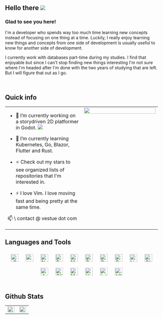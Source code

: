 ## Hello there  <img src="https://vestue.com/images/benny_happy.png"/>
  

  
  



### Glad to see you here!  
I'm a developer who spends way too much time learning new concepts instead of focusing on one thing at a time. 
Luckily, I really enjoy learning new things and concepts from one side of development is usually useful to know for another side of development.

I currently work with databases part-time during my studies. I find that enjoyable but since I can't stop finding new things interesting I'm not sure where I'm headed after I'm done with the two years of studying that are left. But I will figure that out as I go.  
  

<br/>  


## Quick info  
<table><tr><td valign="top" width="50%">

- :telescope: I’m currently working on a storydriven 2D platformer in Godot.  <img src="https://vestue.com/images/rat.png"/> 
  
- 🌱 I’m currently learning Kubernetes, Go, Blazor, Flutter and Rust.  
  
* :star: Check out my stars to see organized lists of repositories that I'm interested in.

* ⚡ I love Vim. I love moving fast and being pretty at the same time.  
 
📫 \ contact @ vestue dot com

</td><td valign="top" width="50%">

<div align="center">
<img src="https://i0.wp.com/ao.ms/wp-content/uploads/2020/01/beavisvim.gif?fit=492%2C376&ssl=1" align="center" style="width: 100%" />
</div>  


</td></tr></table>  



## Languages and Tools  
<div align="center">  
<img style="margin: 10px" src="https://profilinator.rishav.dev/skills-assets/c-original.svg" alt="C" height="25" />  
<img style="margin: 10px" src="https://symbols.getvecta.com/stencil_100/35_vim.93e7884741.svg" height="25" />
<img style="margin: 10px" src="https://symbols.getvecta.com/stencil_89/33_neovim-icon.1f7a40124e.svg" alt="Neovim" height="25" />
<img style="margin: 10px" src="https://profilinator.rishav.dev/skills-assets/docker-original-wordmark.svg" alt="Docker" height="25" />  
<img style="margin: 10px" src="https://profilinator.rishav.dev/skills-assets/mysql-original-wordmark.svg" alt="MySQL" height="25" />  
<img style="margin: 10px" src="https://profilinator.rishav.dev/skills-assets/python-original.svg" alt="Python" height="25" />  
<img style="margin: 10px" src="https://profilinator.rishav.dev/skills-assets/gnu_bash-icon.svg" alt="Bash" height="25" />  
<img style="margin: 10px" src="https://profilinator.rishav.dev/skills-assets/raspberrypi.png" alt="Raspberry Pi" height="25" />  
<img style="margin: 10px" src="https://profilinator.rishav.dev/skills-assets/linux-original.svg" alt="Linux" height="25" />  
<img style="margin: 10px" src="https://profilinator.rishav.dev/skills-assets/git-scm-icon.svg" alt="Git" height="25" />  
<img style="margin: 10px" src="https://profilinator.rishav.dev/skills-assets/arduino.png" alt="Arduino" height="25" />  
<img style="margin: 10px" src="https://profilinator.rishav.dev/skills-assets/csharp-original.svg" alt="C#" height="25" />  
<img style="margin: 10px" src="https://profilinator.rishav.dev/skills-assets/mariadb.png" alt="Maria DB" height="25" />   
<img style="margin: 10px" src="https://profilinator.rishav.dev/skills-assets/unity.png" alt="Unity" height="25" />  
<img style="margin: 10px" src="https://profilinator.rishav.dev/skills-assets/latex.png" alt="Latex" height="25" />  
<img style="margin: 10px" src="https://profilinator.rishav.dev/skills-assets/dot-net-original-wordmark.svg" alt=".NET" height="25" />  
</div>  

<br/>  


## Github Stats  
<table><tr><td valign="top" width="50%">

<img src="https://github-readme-stats.vercel.app/api?username=vestue&show_icons=true&count_private=true&hide_border=true" align="left" style="width: 100%" />

</td><td valign="top" width="50%">

<img src="https://github-readme-stats.vercel.app/api/top-langs/?username=vestue&hide_border=true&layout=compact" align="left" style="width: 98%" />

</td></tr></table>  
